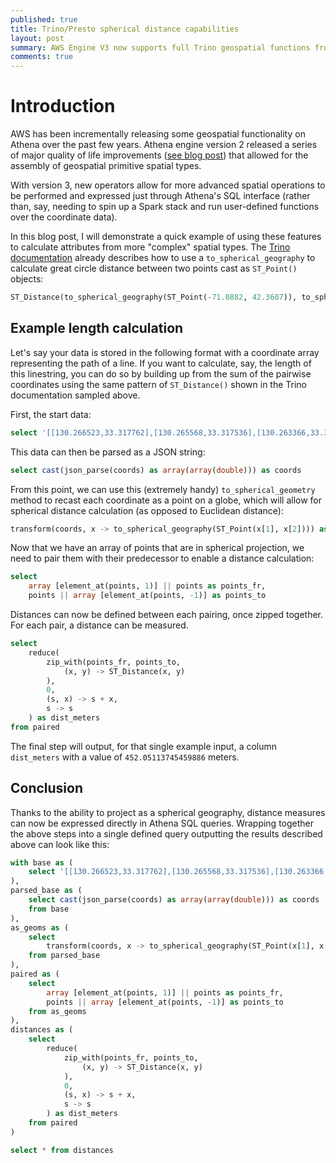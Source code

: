 ```yaml
---
published: true
title: Trino/Presto spherical distance capabilities
layout: post
summary: AWS Engine V3 now supports full Trino geospatial functions from coordinate data
comments: true
---
```


# Introduction

AWS has been incrementally releasing some geospatial functionality on Athena over the past few years. Athena engine version 2 released a series of major quality of life improvements ([see blog post](https://docs.aws.amazon.com/athena/latest/ug/geospatial-functions-list-v2.html)) that allowed for the assembly of geospatial primitive spatial types.

With version 3, new operators allow for more advanced spatial operations to be performed and expressed just through Athena's SQL interface (rather than, say, needing to spin up a Spark stack and run user-defined functions over the coordinate data).

In this blog post, I will demonstrate a quick example of using these features to calculate attributes from more "complex" spatial types. The [Trino documentation](https://trino.io/docs/current/functions/geospatial.html#ST_GeometryFromText) already describes how to use a `to_spherical_geography` to calculate great circle distance between two points cast as `ST_Point()` objects:

```sql
ST_Distance(to_spherical_geography(ST_Point(-71.0882, 42.3607)), to_spherical_geography(ST_Point(-74.1197, 40.6976)))
```

## Example length calculation

Let's say your data is stored in the following format with a coordinate array representing the path of a line. If you want to calculate, say, the length of this linestring, you can do so by building up from the sum of the pairwise coordinates using the same pattern of `ST_Distance()` shown in the Trino documentation sampled above.

First, the start data:

```sql
select '[[130.266523,33.317762],[130.265568,33.317536],[130.263366,33.317021],[130.262584,33.316808],[130.261858,33.316611]]' as coords
```

This data can then be parsed as a JSON string:

```sql
select cast(json_parse(coords) as array(array(double))) as coords
```

From this point, we can use this (extremely handy) `to_spherical_geometry` method to recast each coordinate as a point on a globe, which will allow for spherical distance calculation (as opposed to Euclidean distance):

```sql
transform(coords, x -> to_spherical_geography(ST_Point(x[1], x[2]))) as points
```

Now that we have an array of points that are in spherical projection, we need to pair them with their predecessor to enable a distance calculation:

```sql
select
    array [element_at(points, 1)] || points as points_fr,
    points || array [element_at(points, -1)] as points_to
```

Distances can now be defined between each pairing, once zipped together. For each pair, a distance can be measured.

```sql
select
    reduce(
        zip_with(points_fr, points_to,
            (x, y) -> ST_Distance(x, y)
        ),
        0,
        (s, x) -> s + x,
        s -> s
    ) as dist_meters
from paired
```

The final step will output, for that single example input, a column `dist_meters` with a value of `452.05113745459886` meters.

## Conclusion

Thanks to the ability to project as a spherical geography, distance measures can now be expressed directly in Athena SQL queries. Wrapping together the above steps into a single defined query outputting the results described above can look like this:

```sql
with base as (
    select '[[130.266523,33.317762],[130.265568,33.317536],[130.263366,33.317021],[130.262584,33.316808],[130.261858,33.316611]]' as coords
),
parsed_base as (
    select cast(json_parse(coords) as array(array(double))) as coords
    from base
),
as_geoms as (
    select
        transform(coords, x -> to_spherical_geography(ST_Point(x[1], x[2]))) as points
    from parsed_base
),
paired as (
    select
        array [element_at(points, 1)] || points as points_fr,
        points || array [element_at(points, -1)] as points_to
    from as_geoms
),
distances as (
    select
        reduce(
            zip_with(points_fr, points_to,
                (x, y) -> ST_Distance(x, y)
            ),
            0,
            (s, x) -> s + x,
            s -> s
        ) as dist_meters
    from paired
)

select * from distances
```
